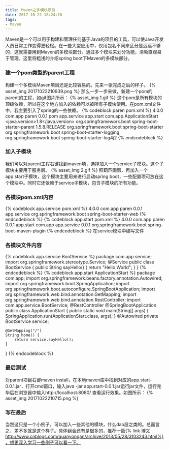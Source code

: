 ```yaml
---
title: Maven之多模块项目
date: 2017-10-22 18:24:10
tags:
- Maven
---
```

Maven是一个可以用于构建和管理任何基于Java的项目的工具，可以使Java开发人员日常工作变得更轻松。在一些大型应用中，仅用包名不同来区分是远远不够的，这就需要用到Maven的多模块部分。通过多个模块来划分功能，清晰直观易于管理。这里将粗浅的介绍spring boot下Maven的多模块部分。
<!-- more -->
### 建一个pom类型的parent工程
构建一个多模块Maven项目还是比较容易的。先来一张完成之后的样子。
{% asset_img 20171022210939.png %}
那么一步一步来做，新建一个pom的parent的工程，如gif图片所示：
{% asset_img 1.gif %}
这个pom是所有模块的顶级依赖，所以在这个地方加入的依赖可以被所有子模块使用。在pom.xml文件中，我主要引入了spring的一些依赖。
{% codeblock paren pom.xml %}
<project xmlns="http://maven.apache.org/POM/4.0.0" xmlns:xsi="http://www.w3.org/2001/XMLSchema-instance"
	xsi:schemaLocation="http://maven.apache.org/POM/4.0.0 http://maven.apache.org/xsd/maven-4.0.0.xsd">
	<modelVersion>4.0.0</modelVersion>
	<groupId>com.app</groupId>
	<artifactId>paren</artifactId>
	<version>0.0.1</version>
	<packaging>pom</packaging>
	<modules>
		<module>app.service</module>
		<module>app.start</module>
	</modules>
	<properties>
		<start-class>com.app.ApplicationStart</start-class>
		<java.version>1.8</java.version>
	</properties>
	<parent>
		<groupId>org.springframework.boot</groupId>
		<artifactId>spring-boot-starter-parent</artifactId>
		<version>1.5.8.RELEASE</version>
	</parent>
	<dependencies>
		<dependency>
			<groupId>org.springframework.boot</groupId>
			<artifactId>spring-boot-starter</artifactId>
			<exclusions>
				<exclusion>
					<groupId>org.springframework.boot</groupId>
					<artifactId>spring-boot-starter-logging</artifactId>
				</exclusion>
			</exclusions>
		</dependency>
		<dependency>
			<groupId>org.springframework.boot</groupId>
			<artifactId>spring-boot-starter-log4j2</artifactId>
		</dependency>
	</dependencies>
</project>
{% endcodeblock %}
### 加入子模块
我们可以对parent工程右键找到maven项，选择加入一个service子模块。这个子模块主要用于服务层。
{% asset_img 2.gif %}
照葫芦画瓢，再加入一个app.start子模块，这个模块主要用来进行启动spring boot，一些配置项可放在这个模块中。同时它还依赖于service子模块，包含子模块的所有功能。
### 各模块pom.xml内容
{% codeblock app.service pom.xml %}
<project xmlns="http://maven.apache.org/POM/4.0.0" xmlns:xsi="http://www.w3.org/2001/XMLSchema-instance"
	xsi:schemaLocation="http://maven.apache.org/POM/4.0.0 http://maven.apache.org/xsd/maven-4.0.0.xsd">
	<modelVersion>4.0.0</modelVersion>
	<parent>
		<groupId>com.app</groupId>
		<artifactId>paren</artifactId>
		<version>0.0.1</version>
	</parent>
	<artifactId>app.service</artifactId>
	<dependencies>
		<dependency>
			<groupId>org.springframework.boot</groupId>
			<artifactId>spring-boot-starter-web</artifactId>
		</dependency>
	</dependencies>
</project>
{% endcodeblock %}
{% codeblock app.start pom.xml %}
<project xmlns="http://maven.apache.org/POM/4.0.0" xmlns:xsi="http://www.w3.org/2001/XMLSchema-instance"
	xsi:schemaLocation="http://maven.apache.org/POM/4.0.0 http://maven.apache.org/xsd/maven-4.0.0.xsd">
	<modelVersion>4.0.0</modelVersion>
	<parent>
		<groupId>com.app</groupId>
		<artifactId>paren</artifactId>
		<version>0.0.1</version>
	</parent>
	<artifactId>app.start</artifactId>
	<dependencies>
		<dependency>
			<groupId>com.app</groupId>
			<artifactId>app.service</artifactId>
			<version>0.0.1</version>
		</dependency>
	</dependencies>
	<build>
		<plugins>
			<plugin>
				<groupId>org.springframework.boot</groupId>
				<artifactId>spring-boot-maven-plugin</artifactId>
			</plugin>
		</plugins>
	</build>
</project>
{% endcodeblock %}
在service模块中编写文件
### 各模块文件内容
{% codeblock app.service BootService %}
package com.app.service;
import org.springframework.stereotype.Service;
@Service
public class BootService {
	public String sayHello() {
		return "Hello World";
	}
}
{% endcodeblock %}
{% codeblock app.start ApplicationStart %}
package com.app;
import org.springframework.beans.factory.annotation.Autowired;
import org.springframework.boot.SpringApplication;
import org.springframework.boot.autoconfigure.SpringBootApplication;
import org.springframework.web.bind.annotation.GetMapping;
import org.springframework.web.bind.annotation.RestController;
import com.app.service.BootService;
@RestController
@SpringBootApplication
public class ApplicationStart {
	public static void main(String[] args) {
		SpringApplication.run(ApplicationStart.class, args);
	}
	@Autowired
	private BootService service;

	@GetMapping("/")
	String home() {
		return service.sayHello();
	}
}
{% endcodeblock %}
### 最后测试
对parent项目右键maven install，在本地maven库中找到对应的app.start-0.0.1.jar，打开cmd窗口，输入java -jar app.start-0.0.1.jar运行jar文件，运行完毕后在浏览器中输入http://localhost:8080/ 查看运行效果。如图所示：
{% asset_img 20171022210715.png %}
### 写在最后
当然这只是一个小例子，可以加入一些其他的模块，什么dao层之类的。总而言之，差不多就是这个样子。具体组合还有是很多的，推荐一篇{% link 博文 http://www.cnblogs.com/quanyongan/archive/2013/05/28/3103243.html%}，想更深入学习一些例子可以看一下。